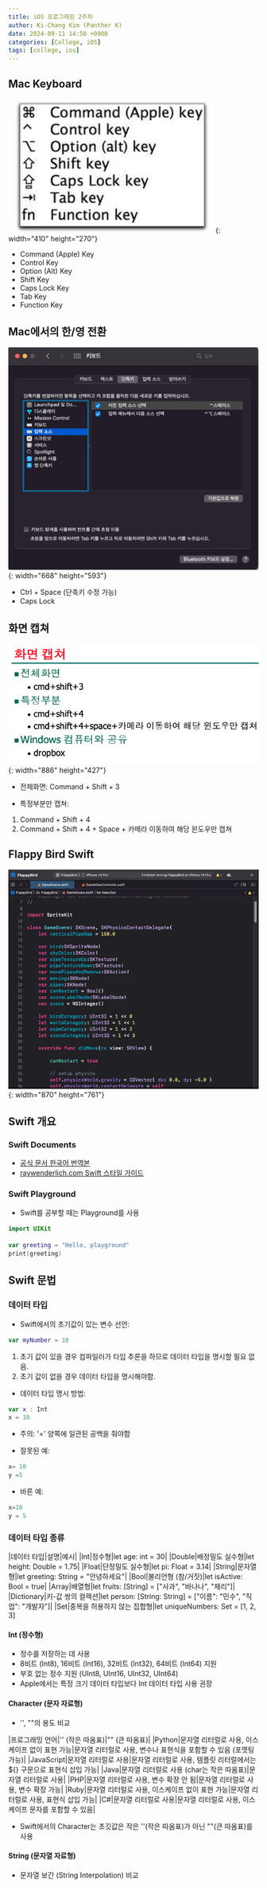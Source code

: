 ```yaml
---
title: iOS 프로그래밍 2주차
author: Ki-Chang Kim (Panther K)
date: 2024-09-11 14:50 +0900
categories: [College, iOS]
tags: [college, ios]
---
```


## Mac Keyboard

![week2-1](/assets/img/post/24-09-11/1.png){: width="410" height="270"}

- Command (Apple) Key
- Control Key
- Option (Alt) Key
- Shift Key
- Caps Lock Key
- Tab Key
- Function Key

## Mac에서의 한/영 전환

![week2-2](/assets/img/post/24-09-11/2.png){: width="668" height="593"}

- Ctrl + Space (단축키 수정 가능)
- Caps Lock

## 화면 캡쳐

![week2-3](/assets/img/post/24-09-11/3.png){: width="886" height="427"}

- 전체화면: Command + Shift + 3

- 특정부분만 캡쳐:

1. Command + Shift + 4
2. Command + Shift + 4 + Space + 카메라 이동하여 해당 윈도우만 캡쳐

## Flappy Bird Swift

![week2-4](/assets/img/post/24-09-11/4.png){: width="870" height="761"}

## Swift 개요

### Swift Documents

- [공식 문서 한국어 번역본](https://bbiguduk.gitbook.io/swift)
- [raywenderlich.com Swift 스타일 가이드](https://github.com/swift-kr/swift-style-guide-raywenderlich/blob/master/ko_style_guide.md)

### Swift Playground

- Swift를 공부할 때는 Playground를 사용

```swift
import UIKit

var greeting = "Hello, playground"
print(greeting)
```

## Swift 문법

### 데이터 타입

- Swift에서의 초기값이 있는 변수 선언:

```swift
var myNumber = 10
```

1. 초기 값이 있을 경우 컴파일러가 타입 추론을 하므로 데이터 타입을 명시할 필요 없음.
2. 초기 값이 없을 경우 데이터 타입을 명시해야함.

- 데이터 타입 명시 방법:

```swift
var x : Int
x = 10
```

- 주의: '=' 양쪽에 일관된 공백을 줘야함

- 잘못된 예:

```swift
x= 10
y =5
```

- 바른 예:

```swift
x=10
y = 5
```

### 데이터 타입 종류

|데이터 타입|설명|예시|
|Int|정수형|let age: int = 30|
|Double|배정밀도 실수형|let height: Double = 1.75|
|Float|단정밀도 실수형|let pi: Float = 3.14|
|String|문자열형|let greeting: String = "안녕하세요"|
|Bool|불리언형 (참/거짓)|let isActive: Bool = true|
|Array|배열형|let fruits: [String] = ["사과", "바나나", "체리"]|
|Dictionary|키-값 쌍의 컬렉션|let person: [String: String] = ["이름": "민수", "직업": "개발자"]|
|Set|중복을 허용하지 않는 집합형|let uniqueNumbers: Set<Int> = [1, 2, 3]

#### Int (정수형)

- 정수를 저장하는 데 사용
- 8비트 (Int8), 16비트 (Int16), 32비트 (Int32), 64비트 (Int64) 지원
- 부호 없는 정수 지원 (UInt8, UInt16, UInt32, UInt64)
- Apple에서는 특정 크기 데이터 타입보다 Int 데이터 타입 사용 권장

#### Character (문자 자료형)

- '', ""의 용도 비교

|프로그래밍 언어|'' (작은 따옴표)|"" (큰 따옴표)|
|Python|문자열 리터럴로 사용, 이스케이프 없이 표현 가능|문자열 리터럴로 사용, 변수나 표현식을 포함할 수 있음 (포맷팅 가능)|
|JavaScript|문자열 리터럴로 사용|문자열 리터럴로 사용, 템플릿 리터럴에서는 ${} 구문으로 표현식 삽입 가능|
|Java|문자열 리터럴로 사용 (char는 작은 따옴표)|문자열 리터럴로 사용|
|PHP|문자열 리터럴로 사용, 변수 확장 안 됨|문자열 리터럴로 사용, 변수 확장 가능|
|Ruby|문자열 리터럴로 사용, 이스케이프 없이 표현 가능|문자열 리터럴로 사용, 표현식 삽입 가능|
|C#|문자열 리터럴로 사용|문자열 리터럴로 사용, 이스케이프 문자를 포함할 수 있음|

- Swift에서의 Character는 초깃값은 작은 ''(작은 따옴표)가 아닌 ""(큰 따옴표)를 사용

#### String (문자열 자료형)

- 문자열 보간 (String Interpolation) 비교

